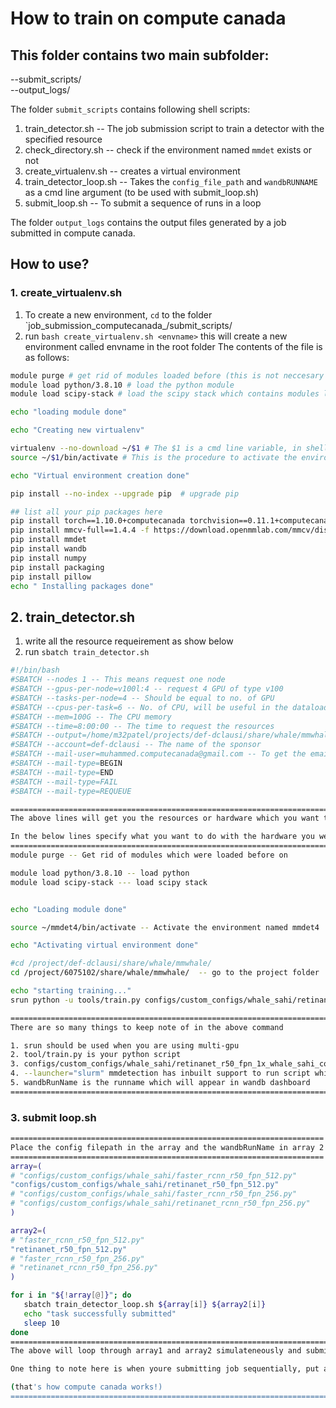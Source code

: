 # How to train on compute canada
## This folder contains two main subfolder:
--submit_scripts/ <br>
--output_logs/

The folder `submit_scripts` contains following shell scripts: 
1. train_detector.sh -- The job submission script to train a detector with the specified resource
2. check_directory.sh -- check if the environment named `mmdet` exists or not  
3. create_virtualenv.sh -- creates a virtual environment
4. train_detector_loop.sh -- Takes the `config_file_path` and `wandbRUNNAME` as a cmd line argument (to be used with submit_loop.sh)
5. submit_loop.sh -- To submit a sequence of runs in a loop

The folder `output_logs` contains the output files generated by a job submitted in compute canada.

## How to use? 

### 1. create_virtualenv.sh  

1. To create a new environment, `cd` to the folder `job_submission_computecanada_/submit_scripts/
2. run `bash create_virtualenv.sh <envname>` this will create a new environment called envname in the root folder
The contents of the file is as follows:

```sh
module purge # get rid of modules loaded before (this is not neccesary to use but is a good practice)
module load python/3.8.10 # load the python module
module load scipy-stack # load the scipy stack which contains modules like numpy scipy

echo "loading module done"

echo "Creating new virtualenv"

virtualenv --no-download ~/$1 # The $1 is a cmd line variable, in shell scripting the $1 represents the first variable passed to the script, $2 is second variable and so on 
source ~/$1/bin/activate # This is the procedure to activate the environment when using virtualenv

echo "Virtual environment creation done"

pip install --no-index --upgrade pip  # upgrade pip

## list all your pip packages here
pip install torch==1.10.0+computecanada torchvision==0.11.1+computecanada
pip install mmcv-full==1.4.4 -f https://download.openmmlab.com/mmcv/dist/cu111/torch1.10.0/index.html
pip install mmdet
pip install wandb
pip install numpy
pip install packaging
pip install pillow
echo " Installing packages done"
```
## 2. train_detector.sh 

1. write all the resource requeirement as show below
2. run `sbatch train_detector.sh`
```sh
#!/bin/bash
#SBATCH --nodes 1 -- This means request one node
#SBATCH --gpus-per-node=v100l:4 -- request 4 GPU of type v100
#SBATCH --tasks-per-node=4 -- Should be equal to no. of GPU
#SBATCH --cpus-per-task=6 -- No. of CPU, will be useful in the dataloader part
#SBATCH --mem=100G -- The CPU memory
#SBATCH --time=8:00:00 -- The time to request the resources 
#SBATCH --output=/home/m32patel/projects/def-dclausi/share/whale/mmwhale/job_submission_computecanada_/output_logs4/%j.out -- The file where the output will be stored. If you look closely, the filename is given to be %j.out which nothing but the jobid of your job
#SBATCH --account=def-dclausi -- The name of the sponsor
#SBATCH --mail-user=muhammed.computecanada@gmail.com -- To get the email notification of the job timelines
#SBATCH --mail-type=BEGIN
#SBATCH --mail-type=END
#SBATCH --mail-type=FAIL
#SBATCH --mail-type=REQUEUE

===================================================================================
The above lines will get you the resources or hardware which you want to use

In the below lines specify what you want to do with the hardware you were allocated
===================================================================================
module purge -- Get rid of modules which were loaded before on

module load python/3.8.10 -- load python 
module load scipy-stack --- load scipy stack


echo "Loading module done"

source ~/mmdet4/bin/activate -- Activate the environment named mmdet4

echo "Activating virtual environment done"

#cd /project/def-dclausi/share/whale/mmwhale/
cd /project/6075102/share/whale/mmwhale/  -- go to the project folder

echo "starting training..."
srun python -u tools/train.py configs/custom_configs/whale_sahi/retinanet_r50_fpn_1x_whale_sahi_coco_256_256.py --launcher="slurm" --wandbRunName=$1

==================================================================================
There are so many things to keep note of in the above command

1. srun should be used when you are using multi-gpu
2. tool/train.py is your python script
3. configs/custom_configs/whale_sahi/retinanet_r50_fpn_1x_whale_sahi_coco_256_256.py is the mmdet config file
4. --launcher="slurm" mmdetection has inbuilt support to run script which uses SLURM based HPC(COMPUTE CANADA is slurm based HPC). So you can use multi-gpu, multi-node training easily with just 1 line and mmdet will take care of all the dirty stuff for you
5. wandbRunName is the runname which will appear in wandb dashboard
==================================================================================
```

### 3. submit loop.sh

```sh
======================================================================
Place the config filepath in the array and the wandbRunName in array 2
======================================================================
array=(
# "configs/custom_configs/whale_sahi/faster_rcnn_r50_fpn_512.py"   
"configs/custom_configs/whale_sahi/retinanet_r50_fpn_512.py"
# "configs/custom_configs/whale_sahi/faster_rcnn_r50_fpn_256.py"
# "configs/custom_configs/whale_sahi/retinanet_rcnn_r50_fpn_256.py"
)

array2=(
# "faster_rcnn_r50_fpn_512.py"
"retinanet_r50_fpn_512.py"
# "faster_rcnn_r50_fpn_256.py"
# "retinanet_rcnn_r50_fpn_256.py"
)

for i in "${!array[@]}"; do
   sbatch train_detector_loop.sh ${array[i]} ${array2[i]}
   echo "task successfully submitted"
   sleep 10
done
=================================================================================================
The above will loop through array1 and array2 simulateneously and submit the job using sbatch 

One thing to note here is when youre submitting job sequentially, put a sleep stamtement 

(that's how compute canada works!)
====================================================================================================

```
